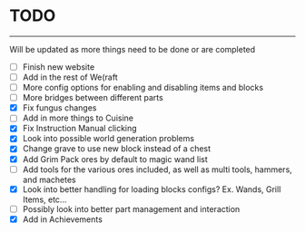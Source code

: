 # TODO
---

Will be updated as more things need to be done or are completed

- [ ] Finish new website
- [ ] Add in the rest of We(raft
- [ ] More config options for enabling and disabling items and blocks
- [ ] More bridges between different parts
- [X] Fix fungus changes
- [ ] Add in more things to Cuisine
- [X] Fix Instruction Manual clicking
- [X] Look into possible world generation problems
- [X] Change grave to use new block instead of a chest
- [X] Add Grim Pack ores by default to magic wand list
- [ ] Add tools for the various ores included, as well as multi tools, hammers, and machetes
- [X] Look into better handling for loading blocks configs? Ex. Wands, Grill Items, etc...
- [ ] Possibly look into better part management and interaction
- [X] Add in Achievements